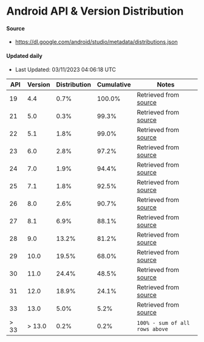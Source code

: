 # Android API & Version Distribution
#### Source
- https://dl.google.com/android/studio/metadata/distributions.json
#### Updated daily
- Last Updated: 03/11/2023 04:06:18 UTC

API | Version | Distribution | Cumulative | Notes |
| -- | ------ | ------------ | ---------- | ----- |
|19 | 4.4 | 0.7%| 100.0% | Retrieved from [source](#source)|
|21 | 5.0 | 0.3%| 99.3% | Retrieved from [source](#source)|
|22 | 5.1 | 1.8%| 99.0% | Retrieved from [source](#source)|
|23 | 6.0 | 2.8%| 97.2% | Retrieved from [source](#source)|
|24 | 7.0 | 1.9%| 94.4% | Retrieved from [source](#source)|
|25 | 7.1 | 1.8%| 92.5% | Retrieved from [source](#source)|
|26 | 8.0 | 2.6%| 90.7% | Retrieved from [source](#source)|
|27 | 8.1 | 6.9%| 88.1% | Retrieved from [source](#source)|
|28 | 9.0 | 13.2%| 81.2% | Retrieved from [source](#source)|
|29 | 10.0 | 19.5%| 68.0% | Retrieved from [source](#source)|
|30 | 11.0 | 24.4%| 48.5% | Retrieved from [source](#source)|
|31 | 12.0 | 18.9%| 24.1% | Retrieved from [source](#source)|
|33 | 13.0 | 5.0%| 5.2% | Retrieved from [source](#source)|
|> 33 | > 13.0 | 0.2%| 0.2% | `100% - sum of all rows above`|